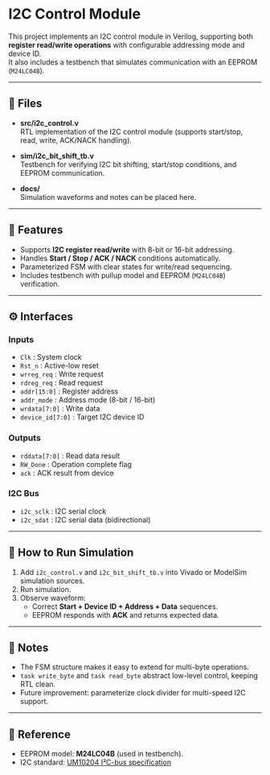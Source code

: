 # I2C Control Module

This project implements an I2C control module in Verilog, supporting both **register read/write operations** with configurable addressing mode and device ID.  
It also includes a testbench that simulates communication with an EEPROM (`M24LC04B`).

---

## 📂 Files

- **src/i2c_control.v**  
  RTL implementation of the I2C control module (supports start/stop, read, write, ACK/NACK handling).

- **sim/i2c_bit_shift_tb.v**  
  Testbench for verifying I2C bit shifting, start/stop conditions, and EEPROM communication.

- **docs/**  
  Simulation waveforms and notes can be placed here.

---

## 🧩 Features

- Supports **I2C register read/write** with 8-bit or 16-bit addressing.  
- Handles **Start / Stop / ACK / NACK** conditions automatically.  
- Parameterized FSM with clear states for write/read sequencing.  
- Includes testbench with pullup model and EEPROM (`M24LC04B`) verification.

---

## ⚙️ Interfaces

### Inputs
- `Clk` : System clock  
- `Rst_n` : Active-low reset  
- `wrreg_req` : Write request  
- `rdreg_req` : Read request  
- `addr[15:0]` : Register address  
- `addr_mode` : Address mode (8-bit / 16-bit)  
- `wrdata[7:0]` : Write data  
- `device_id[7:0]` : Target I2C device ID  

### Outputs
- `rddata[7:0]` : Read data result  
- `RW_Done` : Operation complete flag  
- `ack` : ACK result from device  

### I2C Bus
- `i2c_sclk` : I2C serial clock  
- `i2c_sdat` : I2C serial data (bidirectional)  

---

## 🚀 How to Run Simulation

1. Add `i2c_control.v` and `i2c_bit_shift_tb.v` into Vivado or ModelSim simulation sources.  
2. Run simulation.  
3. Observe waveform:
   - Correct **Start + Device ID + Address + Data** sequences.  
   - EEPROM responds with **ACK** and returns expected data.  

---

## 📘 Notes

- The FSM structure makes it easy to extend for multi-byte operations.  
- `task write_byte` and `task read_byte` abstract low-level control, keeping RTL clean.  
- Future improvement: parameterize clock divider for multi-speed I2C support.

---

## 🔗 Reference

- EEPROM model: **M24LC04B** (used in testbench).  
- I2C standard: [UM10204 I²C-bus specification](https://www.nxp.com/docs/en/user-guide/UM10204.pdf)

